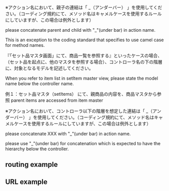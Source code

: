※アクション名において、親子の連結は「 _（アンダーバー） 」を使用してください。（コーディング規約にて、メソッド名はキャメルケースを使用するルールにしていますが、この場合は例外とします）


please concatenate parent and child with "_"(under bar) in action name.


This is an exception to the coding standard that specifies to use camel case for method names.




『「セット品マスタ画面」にて、商品一覧を参照する』といったケースの場合、（セット品を起点に、他のマスタを参照する場合）、コントローラ名の下の階層に、対象となるモデルを記述してください。


When you refer to item list in setItem master view, please state the model name below the controller name.



 例１：セット品マスタ（setItems） にて、親商品の内容を、商品マスタから参照
parent items are accessed from item master


※アクション名において、コントローラ以下の階層を想定した連結は「 \_（アンダーバー） 」を使用してください。（コーディング規約にて、メソッド名はキャメルケースを使用するルールにしていますが、この場合は例外とします）

please concatenate XXX with "_"(under bar) in action name.

please use  "_"(under bar) for concatenation which is expected to have the hierarchy below the controller.



## routing example
## URL example


